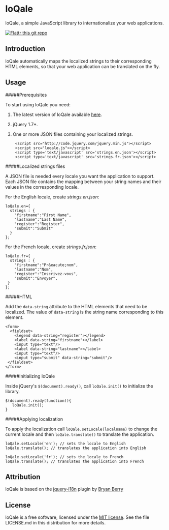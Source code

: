 loQale
=====

loQale, a simple JavaScript library to internationalize your web applications.

[![Flattr this git repo](http://api.flattr.com/button/flattr-badge-large.png)](https://flattr.com/submit/auto?user_id=marounbaydoun&url=https://github.com/maroun-baydoun/loQale&title=loQale&language=&tags=github&category=software) 

Introduction
------------

loQale automatically maps the localized strings to their corresponding  HTML elements, so that your web application can be translated on the fly. 



Usage
-----

#####Prerequisites

To start using loQale you need:

1.  The latest version of loQale available [here](https://github.com/maroun-baydoun/loQale/archive/master.zip).
2.  jQuery 1.7+.
3. One or more JSON files containing your localized strings.

        <script src="http://code.jquery.com/jquery.min.js"></script>
        <script src="loqale.js"></script>
        <script type='text/javascript' src='strings.en.json'></script>
        <script type='text/javascript' src='strings.fr.json'></script>

#####Localized strings files

A JSON file is needed every locale you want the application to support. Each JSON file contains the mapping between your string names and their values in the corresponding locale. 

For the English locale, create *strings.en.json*:

    loQale.en={
      strings : {
  		"firstname":"First Name",
		"lastname":"Last Name",
		"register":"Register",
		"submit":"Submit"
      }
    };


For the French locale, create *strings.fr.json*:

    loQale.fr={
      strings : {
		"firstname":"Pr&eacute;nom",
		"lastname":"Nom",
		"register":"Inscrivez-vous",
		"submit":"Envoyer",
     }
    };




#####HTML

Add the ```data-string``` attribute to the HTML elements that need to be localized. The value of ```data-string``` is the string name corresponding to this element.

    <form>
      <fieldset>
	    <legend data-string="register"></legend>
	    <label data-string="firstname"></label>
	    <input type="text"/>
	    <label data-string="lastname"></label>
	    <input type="text"/>				
	    <input type="submit" data-string="submit"/>			
     </fieldset>
    </form>

#####Initializing loQale 

Inside jQuery's ```$(document).ready()```, call ```loQale.init()``` to initialize the library.


    $(document).ready(function(){
       loQale.init();
    }


#####Applying localization 

To apply the localization call ```loQale.setLocale(localname)``` to change the current locale and then  ```loQale.translate()``` to translate the application.


    loQale.setLocale('en'); // sets the locale to English
    loQale.translate(); // translates the application into English

    loQale.setLocale('fr'); // sets the locale to French
    loQale.translate(); // translates the application into French
    
     
    

Attribution
-------

loQale is based on the [jquery-i18n][] plugin by [Bryan Berry][]

  [jquery-i18n]: https://github.com/bryanwb/jquery-i18n
  [Bryan Berry]: https://github.com/bryanwb



License
-------

loQale is a free software, licensed under the [MIT license][]. See the file LICENSE.md in this distribution for more details.

   [MIT license]: http://opensource.org/licenses/mit-license.php


